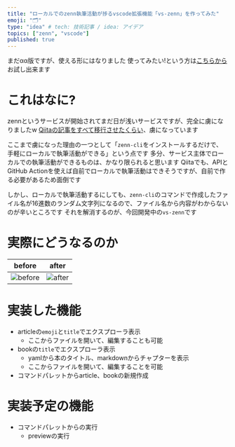 ```yaml
---
title: "ローカルでのzenn執筆活動が捗るvscode拡張機能「vs-zenn」を作ってみた"
emoji: "🗂"
type: "idea" # tech: 技術記事 / idea: アイデア
topics: ["zenn", "vscode"]
published: true
---
```


まだαα版ですが、使える形にはなりました
使ってみたい!という方は[こちらから](https://marketplace.visualstudio.com/items?itemName=LunaChevalier.vs-zenn)お試し出来ます

# これはなに?

zennというサービスが開始されてまだ日が浅いサービスですが、完全に虜になりましたw
[Qiitaの記事をすべて移行させたくらい](https://zenn.dev/luna_chevalier/articles/ca9cb142a3111944f6af)、虜になっています

ここまで虜になった理由の一つとして「`zenn-cli`をインストールするだけで、手軽にローカルで執筆活動ができる」という点です
多分、サービス主体でローカルでの執筆活動ができるものは、かなり限られると思います
Qiitaでも、APIとGitHub Actionを使えば自前でローカルで執筆活動はできそうですが、自前で作る必要があるため面倒です

しかし、ローカルで執筆活動するにしても、`zenn-cli`のコマンドで作成したファイル名が16進数のランダム文字列になるので、ファイル名から内容がわからないのが辛いところです
それを解消するのが、今回開発中の`vs-zenn`です

# 実際にどうなるのか

| before | after |
| --- | --- |
| ![before](https://storage.googleapis.com/zenn-user-upload/agcvqx4jil25w1q6tzu9ihihzghz) | ![after](https://storage.googleapis.com/zenn-user-upload/hhc3gi16pu5bqra7yq1baoljq15b) |

# 実装した機能

* articleの`emoji`と`title`でエクスプローラ表示
  * ここからファイルを開いて、編集することも可能
* bookの`title`でエクスプローラ表示
  * yamlから本のタイトル、markdownからチャプターを表示
  * ここからファイルを開いて、編集することを可能
* コマンドパレットからarticle、bookの新規作成

# 実装予定の機能

* コマンドパレットからの実行
  * previewの実行
